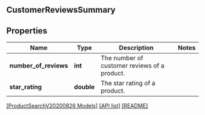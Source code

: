 ## CustomerReviewsSummary

## Properties

Name | Type | Description | Notes
------------ | ------------- | ------------- | -------------
**number_of_reviews** | **int** | The number of customer reviews of a product. |
**star_rating** | **double** | The star rating of a product. |

[[ProductSearchV20200826 Models]](../) [[API list]](../../Api) [[README]](../../../README.md)
